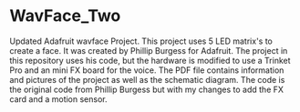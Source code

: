 # WavFace_Two
Updated Adafruit wavface Project.
This project uses 5 LED matrix's to create a face. It was created by Phillip Burgess for Adafruit. 
The project in this repository uses his code, but the hardware is modified to use a Trinket Pro and an mini FX
board for the voice. The PDF file contains information and pictures of the project as well as the schematic diagram.
The code is the original code from Phillip Burgess but with my changes to add the FX card and a motion sensor.
